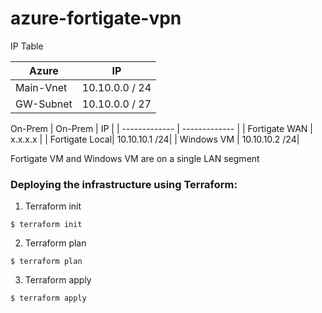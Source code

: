 # azure-fortigate-vpn

IP Table

|     Azure     |       IP      |
| ------------- | ------------- |
|   Main-Vnet   | 10.10.0.0 / 24|
|   GW-Subnet   | 10.10.0.0 / 27|

On-Prem
|     On-Prem      |       IP      |
| -------------    | ------------- |
|   Fortigate WAN  |     x.x.x.x   |
|   Fortigate Local| 10.10.10.1 /24|
|   Windows VM     | 10.10.10.2 /24|

Fortigate VM and Windows VM are on a single LAN segment

### Deploying the infrastructure using Terraform:

1. Terraform init 
```
$ terraform init
```
2. Terraform plan
```
$ terraform plan
```
3. Terraform apply
```
$ terraform apply
```


